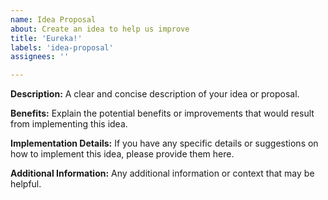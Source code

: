 ```yaml
---
name: Idea Proposal
about: Create an idea to help us improve
title: 'Eureka!'
labels: 'idea-proposal'
assignees: ''

---
```


**Description:**
A clear and concise description of your idea or proposal.

**Benefits:**
Explain the potential benefits or improvements that would result from implementing this idea.

**Implementation Details:**
If you have any specific details or suggestions on how to implement this idea, please provide them here.

**Additional Information:**
Any additional information or context that may be helpful.
